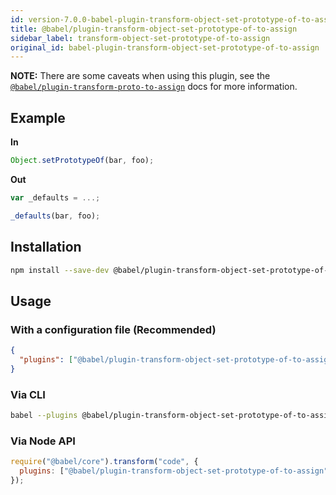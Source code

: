 ```yaml
---
id: version-7.0.0-babel-plugin-transform-object-set-prototype-of-to-assign
title: @babel/plugin-transform-object-set-prototype-of-to-assign
sidebar_label: transform-object-set-prototype-of-to-assign
original_id: babel-plugin-transform-object-set-prototype-of-to-assign
---
```


**NOTE:** There are some caveats when using this plugin, see the [`@babel/plugin-transform-proto-to-assign`](plugin-transform-proto-to-assign.md) docs for more information.

## Example

**In**

```javascript
Object.setPrototypeOf(bar, foo);
```

**Out**

```javascript
var _defaults = ...;

_defaults(bar, foo);
```

## Installation

```sh
npm install --save-dev @babel/plugin-transform-object-set-prototype-of-to-assign
```

## Usage

### With a configuration file (Recommended)

```json
{
  "plugins": ["@babel/plugin-transform-object-set-prototype-of-to-assign"]
}
```

### Via CLI

```sh
babel --plugins @babel/plugin-transform-object-set-prototype-of-to-assign script.js
```

### Via Node API

```javascript
require("@babel/core").transform("code", {
  plugins: ["@babel/plugin-transform-object-set-prototype-of-to-assign"],
});
```
